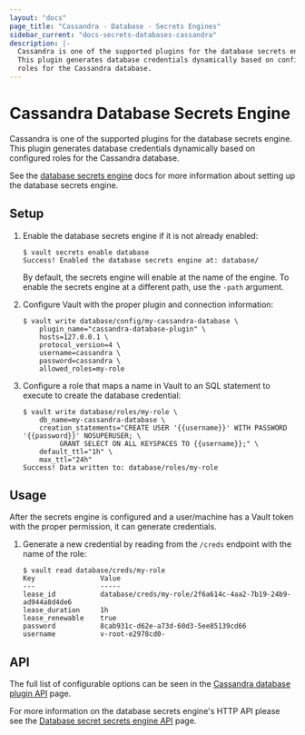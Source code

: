 ```yaml
---
layout: "docs"
page_title: "Cassandra - Database - Secrets Engines"
sidebar_current: "docs-secrets-databases-cassandra"
description: |-
  Cassandra is one of the supported plugins for the database secrets engine.
  This plugin generates database credentials dynamically based on configured
  roles for the Cassandra database.
---
```


# Cassandra Database Secrets Engine

Cassandra is one of the supported plugins for the database secrets engine. This
plugin generates database credentials dynamically based on configured roles for
the Cassandra database.

See the [database secrets engine](/docs/secrets/databases/index.html) docs for
more information about setting up the database secrets engine.

## Setup

1. Enable the database secrets engine if it is not already enabled:

    ```text
    $ vault secrets enable database
    Success! Enabled the database secrets engine at: database/
    ```

    By default, the secrets engine will enable at the name of the engine. To
    enable the secrets engine at a different path, use the `-path` argument.

1. Configure Vault with the proper plugin and connection information:

    ```text
    $ vault write database/config/my-cassandra-database \
        plugin_name="cassandra-database-plugin" \
        hosts=127.0.0.1 \
        protocol_version=4 \
        username=cassandra \
        password=cassandra \
        allowed_roles=my-role
    ```

1. Configure a role that maps a name in Vault to an SQL statement to execute to
create the database credential:

    ```text
    $ vault write database/roles/my-role \
        db_name=my-cassandra-database \
        creation_statements="CREATE USER '{{username}}' WITH PASSWORD '{{password}}' NOSUPERUSER; \
             GRANT SELECT ON ALL KEYSPACES TO {{username}};" \
        default_ttl="1h" \
        max_ttl="24h"
    Success! Data written to: database/roles/my-role
    ```

## Usage

After the secrets engine is configured and a user/machine has a Vault token with
the proper permission, it can generate credentials.

1. Generate a new credential by reading from the `/creds` endpoint with the name
of the role:

    ```text
    $ vault read database/creds/my-role
    Key                Value
    ---                -----
    lease_id           database/creds/my-role/2f6a614c-4aa2-7b19-24b9-ad944a8d4de6
    lease_duration     1h
    lease_renewable    true
    password           8cab931c-d62e-a73d-60d3-5ee85139cd66
    username           v-root-e2978cd0-
    ```

## API

The full list of configurable options can be seen in the [Cassandra database
plugin API](/api/secret/databases/cassandra.html) page.

For more information on the database secrets engine's HTTP API please see the [Database secret
secrets engine API](/api/secret/databases/index.html) page.

